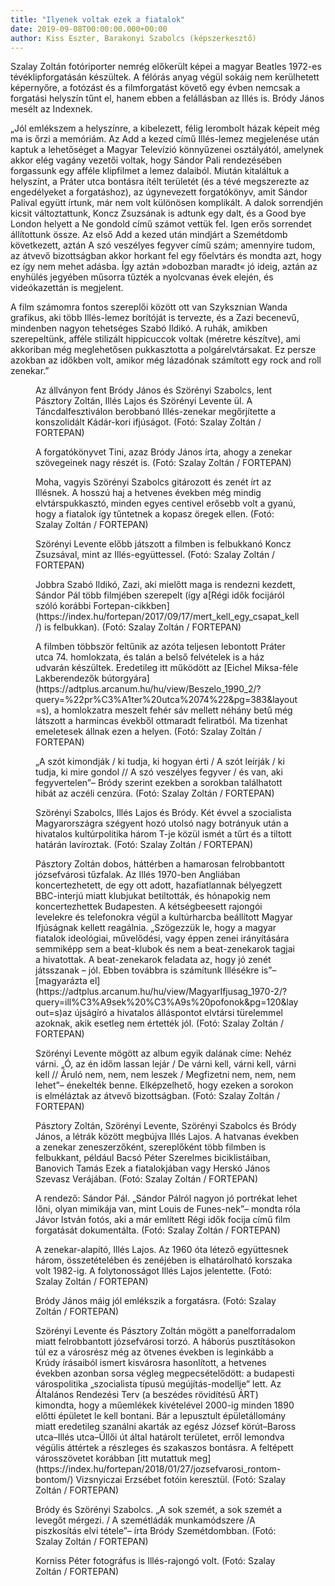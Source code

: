```yaml
---
title: "Ilyenek voltak ezek a fiatalok"
date: 2019-09-08T00:00:00.000+00:00
author: Kiss Eszter, Barakonyi Szabolcs (képszerkesztő)
---
```


Szalay Zoltán fotóriporter nemrég előkerült képei a magyar Beatles 1972-es tévéklipforgatásán készültek. A félórás anyag végül sokáig nem kerülhetett képernyőre, a fotózást és a filmforgatást követő egy évben nemcsak a forgatási helyszín tűnt el, hanem ebben a felállásban az Illés is. Bródy János mesélt az Indexnek.

„Jól emlékszem a helyszínre, a kibelezett, félig lerombolt házak képeit még ma is őrzi a memóriám. Az Add a kezed című Illés-lemez megjelenése után kaptuk a lehetőséget a Magyar Televízió könnyűzenei osztályától, amelynek akkor elég vagány vezetői voltak, hogy Sándor Pali rendezésében forgassunk egy afféle klipfilmet a lemez dalaiból. Miután kitaláltuk a helyszínt, a Práter utca bontásra ítélt területét (és a tévé megszerezte az engedélyeket a forgatáshoz), az úgynevezett forgatókönyv, amit Sándor Palival együtt írtunk, már nem volt különösen komplikált. A dalok sorrendjén kicsit változtattunk, Koncz Zsuzsának is adtunk egy dalt, és a Good bye London helyett a Ne gondold című számot vettük fel. Igen erős sorrendet állítottunk össze. Az első Add a kezed után mindjárt a Szemétdomb következett, aztán A szó veszélyes fegyver című szám; amennyire tudom, az átvevő bizottságban akkor horkant fel egy főelvtárs és mondta azt, hogy ez így nem mehet adásba. Így aztán »dobozban maradt« jó ideig, aztán az enyhülés jegyében műsorra tűzték a nyolcvanas évek elején, és videókazettán is megjelent.

A film számomra fontos szereplői között ott van Szyksznian Wanda grafikus, aki több Illés-lemez borítóját is tervezte, és a Zazi becenevű, mindenben nagyon tehetséges Szabó Ildikó. A ruhák, amikben szerepeltünk, afféle stilizált hippicuccok voltak (méretre készítve), ami akkoriban még meglehetősen pukkasztotta a polgárelvtársakat. Ez persze azokban az időkben volt, amikor még lázadónak számított egy rock and roll zenekar.”

<figure>
<img src="/images/29414687_b5c5fea8db0539a0ba98bc80c364e2a6_wm.jpg" alt="" />
<figcaption>Az állványon fent Bródy János és Szörényi Szabolcs, lent Pásztory Zoltán, Illés Lajos és Szörényi Levente ül. A Táncdalfesztiválon berobbanó Illés-zenekar megőrjítette a konszolidált Kádár-kori ifjúságot. (Fotó: Szalay Zoltán / FORTEPAN)</figcaption>
</figure>

<figure>
<img src="/images/29414673_af9a61a3706c3e7b1affb1e0b62b43be_wm.jpg" alt="" />
<figcaption>A forgatókönyvet Tini, azaz Bródy János írta, ahogy a zenekar szövegeinek nagy részét is. (Fotó: Szalay Zoltán / FORTEPAN)</figcaption>
</figure>

<figure>
<img src="/images/29414679_0fbce15ca1204934da02be6e595fff73_wm.jpg" alt="" />
<figcaption>Moha, vagyis Szörényi Szabolcs gitározott és zenét írt az Illésnek. A hosszú haj a hetvenes években még mindig elvtárspukkasztó, minden egyes centivel erősebb volt a gyanú, hogy a fiatalok így tűntetnek a kopasz öregek ellen. (Fotó: Szalay Zoltán / FORTEPAN)</figcaption>
</figure>

<figure>
<img src="/images/29414685_126739546e4b5099d43c5e8fd10b623f_wm.jpg" alt="" />
<figcaption>Szörényi Levente előbb játszott a filmben is felbukkanó Koncz Zsuzsával, mint az Illés-együttessel. (Fotó: Szalay Zoltán / FORTEPAN)</figcaption>
</figure>

<figure>
<img src="/images/29414683_9baa43d12125a1e760da7b5746893ab9_wm.jpg" alt="" />
<figcaption>Jobbra Szabó Ildikó, Zazi, aki mielőtt maga is rendezni kezdett, Sándor Pál több filmjében szerepelt (így a[Régi idők focijáról szóló korábbi Fortepan-cikkben](https://index.hu/fortepan/2017/09/17/mert_kell_egy_csapat_kell/) is felbukkan). (Fotó: Szalay Zoltán / FORTEPAN)</figcaption>
</figure>

<figure>
<img src="/images/29414689_aac954ea7d4a9b0ae97fa77d4af7121c_wm.jpg" alt="" />
<figcaption>A filmben többször feltűnik az azóta teljesen lebontott Práter utca 74. homlokzata, és talán a belső felvételek is a ház udvarán készültek. Eredetileg itt működött az [Eichel Miksa-féle Lakberendezők bútorgyára](https://adtplus.arcanum.hu/hu/view/Beszelo_1990_2/?query=%22pr%C3%A1ter%20utca%2074%22&pg=383&layout=s), a homlokzatra meszelt fehér sáv mellett néhány betű még látszott a harmincas évekből ottmaradt feliratból. Ma tizenhat emeletesek állnak ezen a helyen. (Fotó: Szalay Zoltán / FORTEPAN)</figcaption>
</figure>

<figure>
<img src="/images/29414681_175b1aeb9fd94ab7a9014ab878335c7a_wm.jpg" alt="" />
<figcaption>„A szót kimondják / ki tudja, ki hogyan érti / A szót leírják / ki tudja, ki mire gondol // A szó veszélyes fegyver / és van, aki fegyvertelen”– Bródy szerint ezekben a sorokban találhatott hibát az aczéli cenzúra. (Fotó: Szalay Zoltán / FORTEPAN)</figcaption>
</figure>

<figure>
<img src="/images/29414677_67210c7ca9874882c1b010c7b572537d_wm.jpg" alt="" />
<figcaption>Szörényi Szabolcs, Illés Lajos és Bródy. Két évvel a szocialista Magyarországra szégyent hozó utolsó nagy botrányuk után a hivatalos kultúrpolitika három T-je közül ismét a tűrt és a tiltott határán lavíroztak. (Fotó: Szalay Zoltán / FORTEPAN)</figcaption>
</figure>

<figure>
<img src="/images/29414675_2f168f7150bb8b061bf00533f909dccd_wm.jpg" alt="" />
<figcaption>Pásztory Zoltán dobos, háttérben a hamarosan felrobbantott józsefvárosi tűzfalak. Az Illés 1970-ben Angliában koncertezhetett, de egy ott adott, hazafiatlannak bélyegzett BBC-interjú miatt klubjukat betiltották, és hónapokig nem koncertezhettek Budapesten. A kétségbeesett rajongói levelekre és telefonokra végül a kultúrharcba beállított Magyar Ifjúságnak kellett reagálnia. „Szögezzük le, hogy a magyar fiatalok ideológiai, művelődési, vagy éppen zenei irányítására semmiképp sem a beat-klubok és nem a beat-zenekarok tagjai a hivatottak. A beat-zenekarok feladata az, hogy jó zenét játsszanak – jól. Ebben továbbra is számítunk Illésékre is”– [magyarázta el](https://adtplus.arcanum.hu/hu/view/MagyarIfjusag_1970-2/?query=ill%C3%A9sek%20%C3%A9s%20pofonok&pg=120&layout=s)az újságíró a hivatalos álláspontot elvtársi türelemmel azoknak, akik esetleg nem értették jól. (Fotó: Szalay Zoltán / FORTEPAN)</figcaption>
</figure>

<figure>
<img src="/images/29414671_46e599bf08fead7e3e6bd724bd84022a_wm.jpg" alt="" />
<figcaption>Szörényi Levente mögött az album egyik dalának címe: Nehéz várni. „Ó, az én időm lassan lejár / De várni kell, várni kell, várni kell // Áruló nem, nem, nem leszek / Megfizetni nem, nem, nem lehet”– énekelték benne. Elképzelhető, hogy ezeken a sorokon is elméláztak az átvevő bizottságban. (Fotó: Szalay Zoltán / FORTEPAN)</figcaption>
</figure>

<figure>
<img src="/images/29414665_817389fa2163cba7f446233299396133_wm.jpg" alt="" />
<figcaption>Pásztory Zoltán, Szörényi Levente, Szörényi Szabolcs és Bródy János, a létrák között megbújva Illés Lajos. A hatvanas években a zenekar zeneszerzőként, szereplőként több filmben is felbukkant, például Bacsó Péter Szerelmes biciklistáiban, Banovich Tamás Ezek a fiatalokjában vagy Herskó János Szevasz Verájában. (Fotó: Szalay Zoltán / FORTEPAN)</figcaption>
</figure>

<figure>
<img src="/images/29414669_cc82438f45e0057b01ebe0b9783386e5_wm.jpg" alt="" />
<figcaption>A rendező: Sándor Pál. „Sándor Pálról nagyon jó portrékat lehet lőni, olyan mimikája van, mint Louis de Funes-nek”– mondta róla Jávor István fotós, aki a már említett Régi idők focija című film forgatását dokumentálta. (Fotó: Szalay Zoltán / FORTEPAN)</figcaption>
</figure>

<figure>
<img src="/images/29414661_205a979f505b6916aeeecde18f19d9b4_wm.jpg" alt="" />
<figcaption>A zenekar-alapító, Illés Lajos. Az 1960 óta létező együttesnek három, összetételében és zenéjében is elhatárolható korszaka volt 1982-ig. A folytonosságot Illés Lajos jelentette. (Fotó: Szalay Zoltán / FORTEPAN)</figcaption>
</figure>

<figure>
<img src="/images/29414663_8fa22f4ed324ef3aa712a0e029503317_wm.jpg" alt="" />
<figcaption>Bródy János máig jól emlékszik a forgatásra. (Fotó: Szalay Zoltán / FORTEPAN)</figcaption>
</figure>

<figure>
<img src="/images/29414667_d167dcea17b8ce8a69eff3ba73525862_wm.jpg" alt="" />
<figcaption>Szörényi Levente és Pásztory Zoltán mögött a panelforradalom miatt felrobbantott józsefvárosi torzó. A háborús pusztításokon túl ez a városrész még az ötvenes években is leginkább a Krúdy írásaiból ismert kisvárosra hasonlított, a hetvenes években azonban sorsa végleg megpecsételődött: a budapesti várospolitika „szocialista típusú megújítás-modellje” lett. Az Általános Rendezési Terv (a beszédes rövidítésű ÁRT) kimondta, hogy a műemlékek kivételével 2000-ig minden 1890 előtti épületet le kell bontani. Bár a lepusztult épületállomány miatt eredetileg szanálni akarták az egész József körút–Baross utca–Illés utca–Üllői út által határolt területet, erről lemondva végülis áttértek a részleges és szakaszos bontásra. A feltépett városszövetet korábban [itt mutattuk meg](https://index.hu/fortepan/2018/01/27/jozsefvarosi_rontom-bontom/) Vizsnyiczai Erzsébet fotóin keresztül. (Fotó: Szalay Zoltán / FORTEPAN)</figcaption>
</figure>

<figure>
<img src="/images/29414693_1add00cc5e9bb78074ef0f833941488e_wm.jpg" alt="" />
<figcaption>Bródy és Szörényi Szabolcs. „A sok szemét, a sok szemét a levegőt mérgezi. / A szemétládák munkamódszere /A piszkosítás elvi tétele”– írta Bródy Szemétdombban. (Fotó: Szalay Zoltán / FORTEPAN)</figcaption>
</figure>

<figure>
<img src="/images/29414691_f8a9469a2987ffe39b7a238f9dd291c5_wm.jpg" alt="" />
<figcaption>Korniss Péter fotográfus is Illés-rajongó volt. (Fotó: Szalay Zoltán / FORTEPAN)</figcaption>
</figure>

